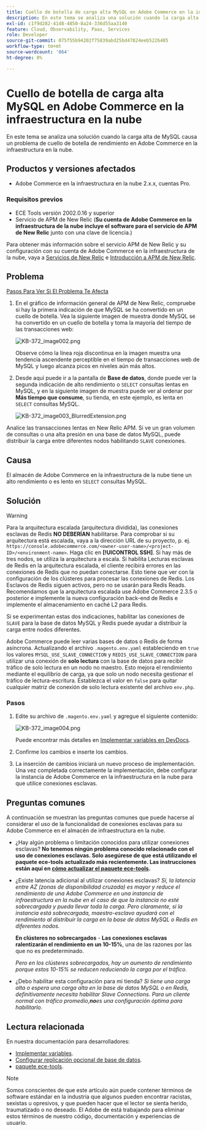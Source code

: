 ```yaml
---
title: Cuello de botella de carga alta MySQL en Adobe Commerce en la infraestructura en la nube
description: En este tema se analiza una solución cuando la carga alta de MySQL causa un problema de cuello de botella de rendimiento en Adobe Commerce en la infraestructura en la nube.
exl-id: c1f9d282-41d8-4850-8a24-336d55aa3140
feature: Cloud, Observability, Paas, Services
role: Developer
source-git-commit: 075f55b94202f75839abd25bd47824eeb5226485
workflow-type: tm+mt
source-wordcount: '864'
ht-degree: 0%

---
```


# Cuello de botella de carga alta MySQL en Adobe Commerce en la infraestructura en la nube

En este tema se analiza una solución cuando la carga alta de MySQL causa un problema de cuello de botella de rendimiento en Adobe Commerce en la infraestructura en la nube.

## Productos y versiones afectados

* Adobe Commerce en la infraestructura en la nube 2.x.x, cuentas Pro.

### Requisitos previos

* ECE Tools versión 2002.0.16 y superior
* Servicio de APM de New Relic (**Su cuenta de Adobe Commerce en la infraestructura de la nube incluye el software para el servicio de APM de New Relic** junto con una clave de licencia.)

Para obtener más información sobre el servicio APM de New Relic y su configuración con su cuenta de Adobe Commerce en la infraestructura de la nube, vaya a [Servicios de New Relic](https://devdocs.magento.com/guides/v2.3/cloud/project/new-relic.html) e [Introducción a APM de New Relic](https://docs.newrelic.com/docs/apm/new-relic-apm/getting-started/introduction-apm/).

## Problema

<u>Pasos Para Ver Si El Problema Te Afecta</u>

1. En el gráfico de información general de APM de New Relic, compruebe si hay la primera indicación de que MySQL se ha convertido en un cuello de botella. Vea la siguiente imagen de muestra donde MySQL se ha convertido en un cuello de botella y toma la mayoría del tiempo de las transacciones web:

   ![KB-372_image002.png](assets/KB-372_image002.png)

   Observe cómo la línea roja discontinua en la imagen muestra una tendencia ascendente perceptible en el tiempo de transacciones web de MySQL y luego alcanza picos en niveles aún más altos.
1. Desde aquí puede ir a la pantalla de **Base de datos**, donde puede ver la segunda indicación de alto rendimiento o `SELECT` consultas lentas en MySQL, y en la siguiente imagen de muestra puede ver al ordenar por **Más tiempo que consume**, su tienda, en este ejemplo, es lenta en `SELECT` consultas MySQL.

   ![KB-372_image003_BlurredExtension.png](assets/KB-372_image003_BlurredExtension.png)

Analice las transacciones lentas en New Relic APM. Si ve un gran volumen de consultas o una alta presión en una base de datos MySQL, puede distribuir la carga entre diferentes nodos habilitando `SLAVE` conexiones.

## Causa

El almacén de Adobe Commerce en la infraestructura de la nube tiene un alto rendimiento o es lento en `SELECT` consultas MySQL.

## Solución

>[!WARNING]
>
>Para la arquitectura escalada (arquitectura dividida), las conexiones esclavas de Redis **NO DEBERÍAN** habilitarse. Para comprobar si su arquitectura está escalada, vaya a la dirección URL de su proyecto, p. ej. `https://console.adobecommerce.com/<owner-user-name>/<project-ID>/<environment-name>`. Haga clic en **[!UICONTROL SSH]**. Si hay más de tres nodos, se utiliza la arquitectura a escala. Si habilita Lecturas esclavas de Redis en la arquitectura escalada, el cliente recibirá errores en las conexiones de Redis que no puedan conectarse. Esto tiene que ver con la configuración de los clústeres para procesar las conexiones de Redis. Los Esclavos de Redis siguen activos, pero no se usarán para Redis Reads. Recomendamos que la arquitectura escalada use Adobe Commerce 2.3.5 o posterior e implemente la nueva configuración back-end de Redis e implemente el almacenamiento en caché L2 para Redis.

Si se experimentan estas dos indicaciones, habilitar las conexiones de `SLAVE` para la base de datos MySQL y Redis puede ayudar a distribuir la carga entre nodos diferentes.

Adobe Commerce puede leer varias bases de datos o Redis de forma asíncrona. Actualizando el archivo `.magento.env.yaml` estableciendo en `true` los valores `MYSQL_USE_SLAVE_CONNECTION` y `REDIS_USE_SLAVE_CONNECTION` para utilizar una conexión de **solo lectura** con la base de datos para recibir tráfico de solo lectura en un nodo no maestro. Esto mejora el rendimiento mediante el equilibrio de carga, ya que solo un nodo necesita gestionar el tráfico de lectura-escritura. Establezca el valor en `false` para quitar cualquier matriz de conexión de solo lectura existente del archivo `env.php`.

### Pasos

1. Edite su archivo de `.magento.env.yaml` y agregue el siguiente contenido:

   ![KB-372_image004.png](assets/KB-372_image004.png)

   Puede encontrar más detalles en [Implementar variables en DevDocs](https://devdocs.magento.com/cloud/env/variables-deploy.html#mysql_use_slave_connection).

1. Confirme los cambios e inserte los cambios.
1. La inserción de cambios iniciará un nuevo proceso de implementación. Una vez completada correctamente la implementación, debe configurar la instancia de Adobe Commerce en la infraestructura en la nube para que utilice conexiones esclavas.

## Preguntas comunes

A continuación se muestran las preguntas comunes que puede hacerse al considerar el uso de la funcionalidad de conexiones esclavas para su Adobe Commerce en el almacén de infraestructura en la nube.

* ¿Hay algún problema o limitación conocidos para utilizar conexiones esclavas? **No tenemos ningún problema conocido relacionado con el uso de conexiones esclavas. Solo asegúrese de que está utilizando el paquete ece-tools actualizado más recientemente. Las instrucciones están aquí en [cómo actualizar el paquete ece-tools](https://devdocs.magento.com/cloud/project/ece-tools-update.html).**
* ¿Existe latencia adicional al utilizar conexiones esclavas? *Sí, la latencia entre AZ (zonas de disponibilidad cruzada) es mayor y reduce el rendimiento de una Adobe Commerce en una instancia de infraestructura en la nube en el caso de que la instancia no esté sobrecargada y pueda llevar toda la carga. Pero claramente, si la instancia está sobrecargada, maestro-esclavo ayudará con el rendimiento al distribuir la carga en la base de datos MySQL o Redis en diferentes nodos.*

  **En clústeres no sobrecargados** - **Las conexiones esclavas ralentizarán el rendimiento en un 10-15%**, una de las razones por las que no es predeterminado.

  *Pero en los clústeres sobrecargados, hay un aumento de rendimiento porque estos 10-15% se reducen reduciendo la carga por el tráfico.*
* ¿Debo habilitar esta configuración para mi tienda? *Si tiene una carga alta o espera una carga alta en la base de datos MySQL o en Redis, definitivamente necesita habilitar Slave Connections. Para un cliente normal con tráfico promedio,**no**es una configuración óptima para habilitarlo.*

## Lectura relacionada

En nuestra documentación para desarrolladores:

* [Implementar variables](https://devdocs.magento.com/cloud/env/variables-deploy.html).
* [Configurar replicación opcional de base de datos](https://devdocs.magento.com/guides/v2.3/config-guide/multi-master/multi-master_slavedb.html).
* [paquete ece-tools](https://devdocs.magento.com/cloud/reference/ece-tools-reference.html).

>[!NOTE]
>
>Somos conscientes de que este artículo aún puede contener términos de software estándar en la industria que algunos pueden encontrar racistas, sexistas u opresivos, y que pueden hacer que el lector se sienta herido, traumatizado o no deseado. El Adobe de está trabajando para eliminar estos términos de nuestro código, documentación y experiencias de usuario.
